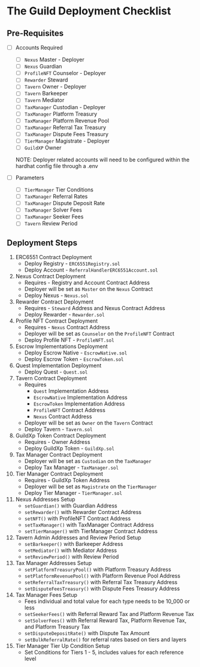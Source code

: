 # The Guild Deployment Checklist

## Pre-Requisites

-   [ ] Accounts Required

    -   [ ] `Nexus` Master - Deployer
    -   [ ] `Nexus` Guardian
    -   [ ] `ProfileNFT` Counselor - Deployer
    -   [ ] `Rewarder` Steward
    -   [ ] `Tavern` Owner - Deployer
    -   [ ] `Tavern` Barkeeper
    -   [ ] `Tavern` Mediator
    -   [ ] `TaxManager` Custodian - Deployer
    -   [ ] `TaxManager` Platform Treasury
    -   [ ] `TaxManager` Platform Revenue Pool
    -   [ ] `TaxManager` Referral Tax Treasury
    -   [ ] `TaxManager` Dispute Fees Treasury
    -   [ ] `TierManager` Magistrate - Deployer
    -   [ ] `GuildXP` Owner

    NOTE: Deployer related accounts will need to be configured within the hardhat config file through a .env

-   [ ] Parameters

    -   [ ] `TierManager` Tier Conditions
    -   [ ] `TaxManager` Referral Rates
    -   [ ] `TaxManager` Dispute Deposit Rate
    -   [ ] `TaxManager` Solver Fees
    -   [ ] `TaxManager` Seeker Fees
    -   [ ] `Tavern` Review Period

## Deployment Steps

1. ERC6551 Contract Deployment
    - Deploy Registry - `ERC6551Registry.sol`
    - Deploy Account - `ReferralHandlerERC6551Account.sol`
2. Nexus Contract Deployment
    - Requires - Registry and Account Contract Address
    - Deployer will be set as `Master` on the `Nexus` Contract
    - Deploy Nexus - `Nexus.sol`
3. Rewarder Contract Deployment
    - Requires - `Steward` Address and Nexus Contract Address
    - Deploy Rewarder - `Rewarder.sol`
4. Profile NFT Contract Deployment
    - Requires - `Nexus` Contract Address
    - Deployer will be set as `Counselor` on the `ProfileNFT` Contract
    - Deploy Profile NFT - `ProfileNFT.sol`
5. Escrow Implementations Deployment
    - Deploy Escrow Native - `EscrowNative.sol`
    - Deploy Escrow Token - `EscrowToken.sol`
6. Quest Implementation Deployment
    - Deploy Quest - `Quest.sol`
7. Tavern Contract Deployment
    - Requires
        - `Quest` Implementation Address
        - `EscrowNative` Implementation Address
        - `EscrowToken` Implementation Address
        - `ProfileNFT` Contract Address
        - `Nexus` Contract Address
    - Deployer will be set as `Owner` on the `Tavern` Contract
    - Deploy Tavern - `Tavern.sol`
8. GuildXp Token Contract Deployment
    - Requires - Owner Address
    - Deploy GuildXp Token - `GuildXp.sol`
9. Tax Manager Contract Deployment
    - Deployer will be set as `Custodian` on the `TaxManager`
    - Deploy Tax Manager - `TaxManager.sol`
10. Tier Manager Contract Deployment
    - Requires - GuildXp Token Address
    - Deployer will be set as `Magistrate` on the `TierManager`
    - Deploy Tier Manager - `TierManager.sol`
11. Nexus Addresses Setup
    - `setGuardian()` with Guardian Address
    - `setRewarder()` with Rewarder Contract Address
    - `setNFT()` with ProfileNFT Contract Address
    - `setTaxManager()` with TaxManager Contract Address
    - `setTierManager()` with TierManager Contract Address
12. Tavern Admin Addresses and Review Period Setup
    - `setBarkeeper()` with Barkeeper Address
    - `setMediator()` with Mediator Address
    - `setReviewPeriod()` with Review Period
13. Tax Manager Addresses Setup
    - `setPlatformTreasuryPool()` with Platform Treasury Address
    - `setPlatformRevenuePool()` with Platform Revenue Pool Address
    - `setReferralTaxTreasury()` with Referral Tax Treasury Address
    - `setDisputeFeesTreasury()` with Dispute Fees Treasury Address
14. Tax Manager Fees Setup
    - Fees individual and total value for each type needs to be 10_000 or less
    - `setSeekerFees()` with Referral Reward Tax and Platform Revenue Tax
    - `setSolverFees()` with Referral Reward Tax, Platform Revenue Tax, and Platform Treasury Tax
    - `setDisputeDepositRate()` with Dispute Tax Amount
    - `setBulkReferralRate()` for referral rates based on tiers and layers
15. Tier Manager Tier Up Condition Setup
    - Set Conditions for Tiers 1 - 5, includes values for each reference level
